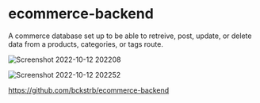 # ecommerce-backend

A commerce database set up to be able to retreive, post, update, or delete data from a products, categories, or tags route. 

![Screenshot 2022-10-12 202208](https://user-images.githubusercontent.com/105738571/195484443-1e3a5099-082a-4666-8a5e-cf901d5b9f30.png)

![Screenshot 2022-10-12 202252](https://user-images.githubusercontent.com/105738571/195484453-c3e1a053-2e88-4b60-8e30-3f5c70412848.png)

https://github.com/bckstrb/ecommerce-backend
